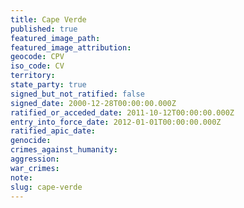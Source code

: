 ```yaml
---
title: Cape Verde
published: true
featured_image_path:
featured_image_attribution:
geocode: CPV
iso_code: CV
territory:
state_party: true
signed_but_not_ratified: false
signed_date: 2000-12-28T00:00:00.000Z
ratified_or_acceded_date: 2011-10-12T00:00:00.000Z
entry_into_force_date: 2012-01-01T00:00:00.000Z
ratified_apic_date:
genocide:
crimes_against_humanity:
aggression:
war_crimes:
note:
slug: cape-verde
---
```



